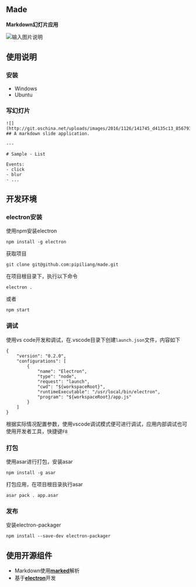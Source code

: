 ## Made 
**Markdown幻灯片应用**

![输入图片说明](http://git.oschina.net/uploads/images/2016/1216/172110_923f2fb4_856793.png "在这里输入图片标题")

## 使用说明
### 安装

- Windows
- Ubuntu


### 写幻灯片
```
![](http://git.oschina.net/uploads/images/2016/1126/141745_d4135c13_856793.png) 
## A markdown slide application.

---

# Sample - List

Events:
- click
- blur
- ...

```

## 开发环境

### electron安装

使用npm安装electron
```
npm install -g electron
```
获取项目
```
git clone git@github.com:pipiliang/made.git
```
在项目根目录下，执行以下命令
```
electron .
```
或者
```
npm start
```
### 调试

使用vs code开发和调试，在.vscode目录下创建`launch.json`文件，内容如下
```
{
    "version": "0.2.0",
    "configurations": [
        {
            "name": "Electron",
            "type": "node",
            "request": "launch",
            "cwd": "${workspaceRoot}",
            "runtimeExecutable": "/usr/local/bin/electron",
            "program": "${workspaceRoot}/app.js"
        }
    ]
}
```
根据实际情况配置参数，使用vscode调试模式便可进行调试，应用内部调试也可使用开发者工具，快捷键`F8`

### 打包

使用asar进行打包，安装asar
```
npm install -g asar
```
打包应用，在项目根目录执行asar
```
asar pack . app.asar
```

### 发布

安装electron-packager
```
npm install --save-dev electron-packager
```

## 使用开源组件

- Markdown使用[**marked**](https://github.com/chjj/marked)解析
- 基于[**electron**](https://github.com/electron/electron)开发
